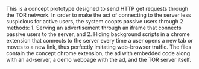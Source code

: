 This is a concept prototype designed to send HTTP get requests through the TOR network. In order to make the act of connecting to the server less suspicious for active users, the system coopts passive users through 2 methods: 1. Serving an advertisement through an iframe that connects passive users to the server, and 2. Hiding background scripts in a chrome extension that connects to the server every time a user opens a new tab or moves to a new link, thus perfectly imitating web-browser traffic. 
The files contain the concept chrome extension, the ad with embedded code along with an ad-server, a demo webpage with the ad, and the TOR server itself. 
